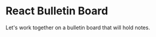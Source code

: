 React Bulletin Board
====================
Let's work together on a bulletin board that will hold notes.

